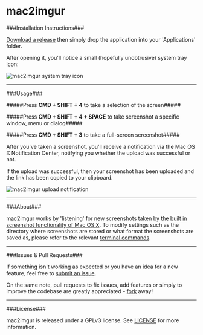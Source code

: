 mac2imgur
========

###Installation Instructions###

[Download a release](https://github.com/rauix/mac2imgur/releases) then simply drop the application into your 'Applications' folder.

After opening it, you'll notice a small (hopefully unobtrusive) system tray icon:

![mac2imgur system tray icon](https://i.imgur.com/HJ8C4pz.png "mac2imgur system tray icon")

---

###Usage###

#####Press **CMD + SHIFT + 4** to take a selection of the screen#####

#####Press **CMD + SHIFT + 4 + SPACE** to take screenshot a specific window, menu or dialog#####

#####Press **CMD + SHIFT + 3** to take a full-screen screenshot#####

After you've taken a screenshot, you'll receive a notification via the Mac OS X Notification Center, notifying you whether the upload was successful or not.

If the upload was successful, then your screenshot has been uploaded and the link has been copied to your clipboard.

![mac2imgur upload notification](https://i.imgur.com/7ezVpLE.png "mac2imgur upload notification")

---

###About###

mac2imgur works by 'listening' for new screenshots taken by the [built in screenshot functionality of Mac OS X](http://support.apple.com/kb/ht5775). To modify settings such as the directory where screenshots are stored or what format the screenshots are saved as, please refer to the relevant [terminal commands](http://secrets.blacktree.com/?showapp=com.apple.screencapture).

---

###Issues & Pull Requests###

If something isn't working as expected or you have an idea for a new feature, feel free to [submit an issue](https://github.com/rauix/mac2imgur/issues).

On the same note, pull requests to fix issues, add features or simply to improve the codebase are greatly appreciated - [fork](https://github.com/rauix/mac2imgur/fork) away!

---

###License###

mac2imgur is released under a GPLv3 license. See [LICENSE](https://github.com/rauix/mac2imgur/blob/master/LICENSE) for more information.